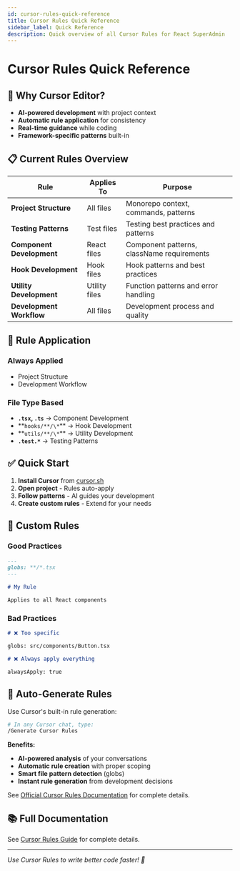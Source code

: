 ```yaml
---
id: cursor-rules-quick-reference
title: Cursor Rules Quick Reference
sidebar_label: Quick Reference
description: Quick overview of all Cursor Rules for React SuperAdmin
---
```


# Cursor Rules Quick Reference

## 🚀 **Why Cursor Editor?**

- **AI-powered development** with project context
- **Automatic rule application** for consistency
- **Real-time guidance** while coding
- **Framework-specific patterns** built-in

## 📋 **Current Rules Overview**

| Rule                      | Applies To    | Purpose                                    |
| ------------------------- | ------------- | ------------------------------------------ |
| **Project Structure**     | All files     | Monorepo context, commands, patterns       |
| **Testing Patterns**      | Test files    | Testing best practices and patterns        |
| **Component Development** | React files   | Component patterns, className requirements |
| **Hook Development**      | Hook files    | Hook patterns and best practices           |
| **Utility Development**   | Utility files | Function patterns and error handling       |
| **Development Workflow**  | All files     | Development process and quality            |

## 🎯 **Rule Application**

### **Always Applied**

- Project Structure
- Development Workflow

### **File Type Based**

- **`.tsx`, `.ts`** → Component Development
- **`hooks/**/\*`\*\* → Hook Development
- **`utils/**/\*`\*\* → Utility Development
- **`.test.*`** → Testing Patterns

## ✅ **Quick Start**

1. **Install Cursor** from [cursor.sh](https://cursor.sh)
2. **Open project** - Rules auto-apply
3. **Follow patterns** - AI guides your development
4. **Create custom rules** - Extend for your needs

## 🔧 **Custom Rules**

### **Good Practices**

```markdown
---
globs: **/*.tsx
---

# My Rule

Applies to all React components
```

### **Bad Practices**

```markdown
# ❌ Too specific

globs: src/components/Button.tsx

# ❌ Always apply everything

alwaysApply: true
```

## 🚀 **Auto-Generate Rules**

Use Cursor's built-in rule generation:

```bash
# In any Cursor chat, type:
/Generate Cursor Rules
```

**Benefits:**

- **AI-powered analysis** of your conversations
- **Automatic rule creation** with proper scoping
- **Smart file pattern detection** (globs)
- **Instant rule generation** from development decisions

See [Official Cursor Rules Documentation](https://docs.cursor.com/en/context/rules#generating-rules) for complete details.

## 📚 **Full Documentation**

See [Cursor Rules Guide](./cursor-rules.md) for complete details.

---

_Use Cursor Rules to write better code faster! 🚀_
